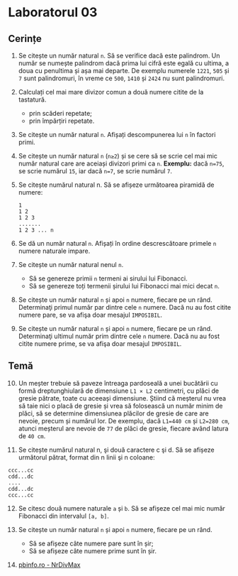 # Laboratorul 03

## Cerințe
1. Se citește un număr natural `n`. Să se verifice dacă este palindrom.
Un număr se numește palindrom dacă prima lui cifră este egală cu ultima, a doua cu penultima și așa mai departe.
De exemplu numerele `1221`, `505` și `7` sunt palindromuri, în vreme ce `500`, `1410` și `2424` nu sunt palindromuri.

2. Calculați cel mai mare divizor comun a două numere citite de la tastatură.
   - prin scăderi repetate;
   - prin împărțiri repetate.

3. Se citește un număr natural `n`. Afișați descompunerea lui `n` în factori primi.

4. Se citește un număr natural `n` (`n≥2`) și se cere să se scrie cel mai mic număr natural care are aceiași divizori primi ca `n`.
**Exemplu:** dacă `n=75`, se scrie numărul `15`, iar dacă `n=7`, se scrie numărul `7`.

5. Se citește numărul natural n. Să se afișeze următoarea piramidă de numere:
   ```
   1
   1 2
   1 2 3
   .......
   1 2 3 ... n
   ```

6. Se dă un număr natural `n`. Afișați în ordine descrescătoare primele `n` numere naturale impare.

7. Se citește un număr natural nenul `n`.
   - Să se genereze primii `n` termeni ai sirului lui Fibonacci.
   - Să se genereze toți termenii șirului lui Fibonacci mai mici decat `n`.

8. Se citește un număr natural `n` și apoi `n` numere, fiecare pe un rând. Determinaţi primul număr par dintre cele `n` numere.
Dacă nu au fost citite numere pare, se va afişa doar mesajul `IMPOSIBIL`.

9. Se citește un număr natural `n` și apoi `n` numere, fiecare pe un rând. Determinaţi ultimul număr prim dintre cele `n` numere.
Dacă nu au fost citite numere prime, se va afişa doar mesajul `IMPOSIBIL`.

## Temă
10. Un meșter trebuie să paveze întreaga pardoseală a unei bucătării cu formă dreptunghiulară de dimensiune `L1 × L2` centimetri, cu plăci de gresie pătrate, toate cu aceeași dimensiune.
Știind că meșterul nu vrea să taie nici o placă de gresie și vrea să folosească un număr minim de plăci, să se determine dimensiunea plăcilor de gresie de care are nevoie, precum și numărul lor.
De exemplu, dacă `L1=440 cm` și `L2=280 cm`, atunci meșterul are nevoie de `77` de plăci de gresie, fiecare având latura de `40 cm`.

11. Se citește numărul natural n, şi două caractere c şi d. Să se afișeze următorul pătrat, format din n linii şi n coloane:
   ```
   ccc...cc
   cdd...dc
   ....
   cdd...dc
   ccc...cc
   ```

12. Se citesc două numere naturale `a` și `b`. Să se afișeze cel mai mic număr Fibonacci din intervalul `[a, b]`.

13. Se citește un număr natural `n` și apoi `n` numere, fiecare pe un rând.
    - Să se afișeze câte numere pare sunt în șir;
    - Să se afișeze câte numere prime sunt în șir.

14. [pbinfo.ro - NrDivMax](https://www.pbinfo.ro/probleme/245/nrdivmax)